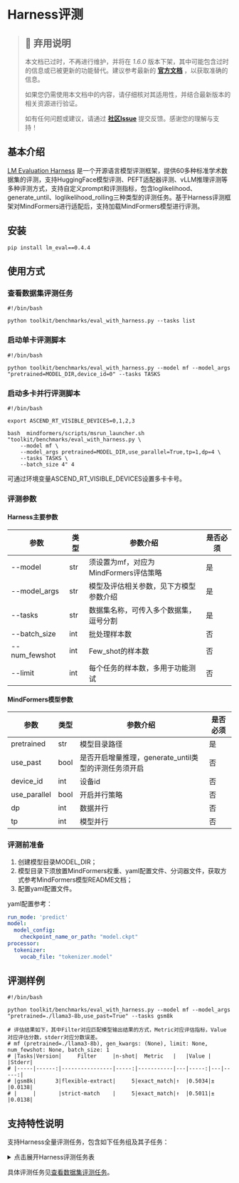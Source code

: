 # Harness评测

> ## 🚨 弃用说明
>
> 本文档已过时，不再进行维护，并将在 *1.6.0* 版本下架，其中可能包含过时的信息或已被更新的功能替代。建议参考最新的 **[官方文档](https://www.mindspore.cn/mindformers/docs/zh-CN/r1.5.0/index.html)** ，以获取准确的信息。
>
> 如果您仍需使用本文档中的内容，请仔细核对其适用性，并结合最新版本的相关资源进行验证。
>
> 如有任何问题或建议，请通过 **[社区Issue](https://gitee.com/mindspore/mindformers/issues/new)** 提交反馈。感谢您的理解与支持！

## 基本介绍

[LM Evaluation Harness](https://github.com/EleutherAI/lm-evaluation-harness)
是一个开源语言模型评测框架，提供60多种标准学术数据集的评测，支持HuggingFace模型评测、PEFT适配器评测、vLLM推理评测等多种评测方式，支持自定义prompt和评测指标，包含loglikelihood、generate_until、loglikelihood_rolling三种类型的评测任务。基于Harness评测框架对MindFormers进行适配后，支持加载MindFormers模型进行评测。

## 安装

```shell
pip install lm_eval==0.4.4
```

## 使用方式

### 查看数据集评测任务

```shell
#!/bin/bash

python toolkit/benchmarks/eval_with_harness.py --tasks list
```

### 启动单卡评测脚本

```shell
#!/bin/bash

python toolkit/benchmarks/eval_with_harness.py --model mf --model_args "pretrained=MODEL_DIR,device_id=0" --tasks TASKS
```

### 启动多卡并行评测脚本

```shell
#!/bin/bash

export ASCEND_RT_VISIBLE_DEVICES=0,1,2,3

bash  mindformers/scripts/msrun_launcher.sh "toolkit/benchmarks/eval_with_harness.py \
    --model mf \
    --model_args pretrained=MODEL_DIR,use_parallel=True,tp=1,dp=4 \
    --tasks TASKS \
    --batch_size 4" 4
```

可通过环境变量ASCEND_RT_VISIBLE_DEVICES设置多卡卡号。

### 评测参数

#### Harness主要参数

| 参数            | 类型  | 参数介绍                      | 是否必须 |
|---------------|-----|---------------------------|------|
| --model       | str | 须设置为mf，对应为MindFormers评估策略 | 是    |
| --model_args  | str | 模型及评估相关参数，见下方模型参数介绍       | 是    |
| --tasks       | str | 数据集名称，可传入多个数据集，逗号分割       | 是    |
| --batch_size  | int | 批处理样本数                    | 否    |
| --num_fewshot | int | Few_shot的样本数              | 否    |
| --limit       | int | 每个任务的样本数，多用于功能测试          | 否    |

#### MindFormers模型参数

| 参数           | 类型   | 参数介绍                              | 是否必须 |
|--------------|------|-----------------------------------|------|
| pretrained   | str  | 模型目录路径                            | 是    |
| use_past     | bool | 是否开启增量推理，generate_until类型的评测任务须开启 | 否    |
| device_id    | int  | 设备id                              | 否    |
| use_parallel | bool | 开启并行策略                            | 否    |
| dp           | int  | 数据并行                              | 否    |
| tp           | int  | 模型并行                              | 否    |

### 评测前准备

1. 创建模型目录MODEL_DIR；
2. 模型目录下须放置MindFormers权重、yaml配置文件、分词器文件，获取方式参考MindFormers模型README文档；
3. 配置yaml配置文件。

yaml配置参考：

```yaml
run_mode: 'predict'
model:
  model_config:
    checkpoint_name_or_path: "model.ckpt"
processor:
  tokenizer:
    vocab_file: "tokenizer.model"
```

## 评测样例

```shell
#!/bin/bash

python toolkit/benchmarks/eval_with_harness.py --model mf --model_args "pretrained=./llama3-8b,use_past=True" --tasks gsm8k

# 评估结果如下，其中Filter对应匹配模型输出结果的方式，Metric对应评估指标，Value对应评估分数，stderr对应分数误差。
# mf (pretrained=./llama3-8b), gen_kwargs: (None), limit: None, num_fewshot: None, batch_size: 1
# |Tasks|Version|     Filter     |n-shot|  Metric   |   |Value |   |Stderr|
# |-----|------:|----------------|-----:|-----------|---|-----:|---|-----:|
# |gsm8k|      3|flexible-extract|     5|exact_match|↑  |0.5034|±  |0.0138|
# |     |       |strict-match    |     5|exact_match|↑  |0.5011|±  |0.0138|
```

## 支持特性说明

支持Harness全量评测任务，包含如下任务组及其子任务：

<details>
<summary>点击展开Harness评测任务表</summary>

| Group           | Task                                                                      |
|-----------------|---------------------------------------------------------------------------|
| aclue           | aclue_ancient_chinese_culture, aclue_ancient_literature ...               |
| aexams          | aexams_Biology, aexams_IslamicStudies ...                                 |
| agieval         | agieval_aqua_rat, agieval_math ...                                        |
| arabicmmlu      | arabicmmlu_driving_test, arabicmmlu_general_knowledge ...                 |
| bbh             | bbh_cot_fewshot_boolean_expressions, bbh_cot_fewshot_causal_judgement ... |
| belebele        | belebele_acm_Arab, belebele_afr_Latn, ...                                 |
| blimp           | blimp_adjunct_island, blimp_anaphor_gender_agreement ...                  |
| ceval-valid     | ceval-valid_accountant, ceval-valid_advanced_mathematics ...              |
| cmmlu           | cmmlu_agronomy, cmmlu_anatomy ...                                         |
| csatqa          | csatqa_gr, csatqa_li ...                                                  |
| flan            | anli_r1_flan, anli_r2_flan ...                                            |
| haerae          | haerae_general_knowledge, haerae_history ...                              |
| hendrycks_math  | hendrycks_math_algebra, hendrycks_math_counting_and_prob ...              |
| kormedmcqa      | kormedmcqa_doctor, kormedmcqa_nurse ...                                   |
| leaderboard     | leaderboard_bbh_boolean_expressions, leaderboard_bbh_causal_judgement ... |
| lingoly         | lingoly_context, lingoly_nocontext ...                                    |
| med_concepts_qa | med_concepts_qa_atc_easy, med_concepts_qa_atc_hard ...                    |
| mela            | mela_ar, mela_de ...                                                      |
| minerva_math    | minerva_math_algebra, minerva_math_counting_and_prob ...                  |
| mmlu            | mmlu_abstract_algebra, mmlu_abstract_algebra_generative ...               |
| multimedqa      | mmlu_anatomy, mmlu_clinical_knowledge ...                                 |
| openllm         | arc_challenge, hellaswag ...                                              |
| pawsx           | paws_de, paws_en ...                                                      |
| pythia          | lambada_openai, logiqa ...                                                |
| t0_eval         | anli_r1, anli_r2 ...                                                      |
| tinyBenchmarks  | tinyGSM8k, tinyHellaswag ...                                              |
| tmlu            | tmlu_AST_biology, tmlu_AST_chemistry ...                                  |
| tmmluplus       | tmmluplus_accounting, tmmluplus_administrative_law ...                    |
| wmdp            | wmdp_bio, wmdp_chem ...                                                   |
| xcopa           | xcopa_et, xcopa_ht ...                                                    |
| xnli            | xnli_ar, xnli_bg ...                                                      |
| xstorycloze     | xstorycloze_ar, xstorycloze_en ...                                        |
| xwinograd       | xwinograd_en, xwinograd_fr ...                                            |

</details>

具体评测任务见[查看数据集评测任务](https://gitee.com/mindspore/mindformers/blob/r1.5.0/docs/feature_cards/Harness_Eval.md#%E6%9F%A5%E7%9C%8B%E6%95%B0%E6%8D%AE%E9%9B%86%E8%AF%84%E6%B5%8B%E4%BB%BB%E5%8A%A1)。